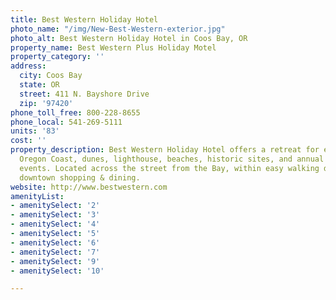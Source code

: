 ```yaml
---
title: Best Western Holiday Hotel
photo_name: "/img/New-Best-Western-exterior.jpg"
photo_alt: Best Western Holiday Hotel in Coos Bay, OR
property_name: Best Western Plus Holiday Motel
property_category: ''
address:
  city: Coos Bay
  state: OR
  street: 411 N. Bayshore Drive
  zip: '97420'
phone_toll_free: 800-228-8655
phone_local: 541-269-5111
units: '83'
cost: ''
property_description: Best Western Holiday Hotel offers a retreat for exploring the
  Oregon Coast, dunes, lighthouse, beaches, historic sites, and annual festivals &
  events. Located across the street from the Bay, within easy walking distance to
  downtown shopping & dining.
website: http://www.bestwestern.com
amenityList:
- amenitySelect: '2'
- amenitySelect: '3'
- amenitySelect: '4'
- amenitySelect: '5'
- amenitySelect: '6'
- amenitySelect: '7'
- amenitySelect: '9'
- amenitySelect: '10'

---
```

